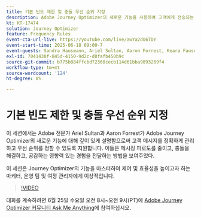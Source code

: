 ```yaml
---
title: 기본 빈도 제한 및 충돌 우선 순위 지정
description: Adobe Journey Optimizer의 새로운 기능을 사용하여 고객에게 전송되는 가장 중요한 메시지를 관리하고 우선 순위를 매기는 방법에 대해 알아봅니다.
kt: KT-17474
solution: Journey Optimizer
feature: Frequency Rules
event-cta-url-live: https://youtube.com/live/awYa2dU6TDY
event-start-time: 2025-06-18 09:00-7
event-guests: Sandra Hausmann, Ariel Sultan, Aaron Forrest, Keara Fausett
exl-id: 7041430f-845d-4150-9d2c-d8fafb450b9c
source-git-commit: b775b884ffcbd72360cecb114d61bba9093269f4
workflow-type: tm+mt
source-wordcount: '124'
ht-degree: 0%

---
```


# 기본 빈도 제한 및 충돌 우선 순위 지정

이 세션에서는 Adobe 전문가 Ariel Sultan과 Aaron Forrest가 Adobe Journey Optimizer의 새로운 기능에 대해 깊이 있게 설명함으로써 고객 메시지를 정확하게 관리하고 우선 순위를 정할 수 있도록 지원합니다. 이들은 메시징 피로도를 줄이고, 충돌을 해결하고, 공감하는 영향력 있는 경험을 전달하는 방법을 보여주었다.

이 세션은 Journey Optimizer의 기능을 마스터하여 제어 및 효율성을 높이고자 하는 마케터, 운영 팀 및 여정 관리자에게 이상적입니다.


>[!VIDEO](https://video.tv.adobe.com/v/3464052/?quality=12&learn=on)

대화를 계속하려면 6월 25일 수요일 오전 8시~오전 9시(PT)에 [Adobe Journey Optimizer 커뮤니티 Ask Me Anything](https://experienceleaguecommunities.adobe.com/t5/journey-optimizer-events/ask-me-anything-june-[...]with-여정-optimizer-product-experts/ev-p/757473)에 참여하십시오.
